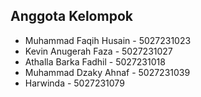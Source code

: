 ## Anggota Kelompok

- Muhammad Faqih Husain - 5027231023
- Kevin Anugerah Faza - 5027231027
- Athalla Barka Fadhil - 5027231018 
- Muhammad Dzaky Ahnaf - 5027231039 
- Harwinda - 5027231079




